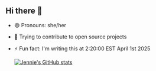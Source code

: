 ## Hi there 👋

- 😄 Pronouns: she/her
- 🧠 Trying to contribute to open source projects
- ⚡  Fun fact: I'm writing this at 2\:20\:00 EST April 1st 2025

  [![Jennie's GitHub stats](https://github-readme-stats.vercel.app/api?username=Jenniebn&theme=neon&rank_icon=github)](https://github.com/Jenniebn/github-readme-stats)
